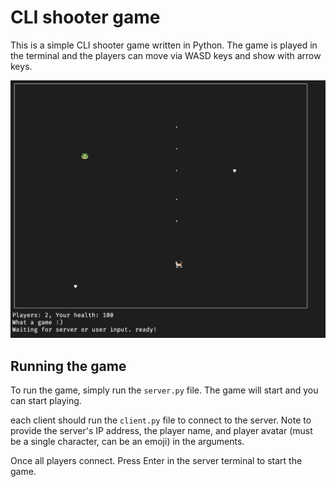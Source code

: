# CLI shooter game
This is a simple CLI shooter game written in Python. The game is played in the terminal and the players can move via
WASD keys and show with arrow keys.

![Gameplay](./screenshot.png)

## Running the game
To run the game, simply run the `server.py` file. The game will start and you can start playing.

each client should run the `client.py` file to connect to the server. Note to provide the server's IP address, the 
player name, and player avatar (must be a single character, can be an emoji) in the arguments.

Once all players connect. Press Enter in the server terminal to start the game.